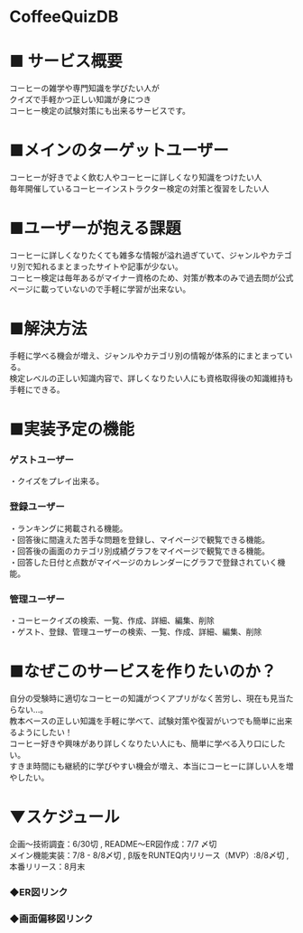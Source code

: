 # CoffeeQuizDB　　

# ■ サービス概要　　

コーヒーの雑学や専門知識を学びたい人が  
クイズで手軽かつ正しい知識が身につき  
コーヒー検定の試験対策にも出来るサービスです。  

# ■メインのターゲットユーザー  

コーヒーが好きでよく飲む人やコーヒーに詳しくなり知識をつけたい人  
毎年開催しているコーヒーインストラクター検定の対策と復習をしたい人  

# ■ユーザーが抱える課題  

コーヒーに詳しくなりたくても雑多な情報が溢れ過ぎていて、ジャンルやカテゴリ別で知れるまとまったサイトや記事が少ない。  
コーヒー検定は毎年あるがマイナー資格のため、対策が教本のみで過去問が公式ページに載っていないので手軽に学習が出来ない。  

# ■解決方法  

手軽に学べる機会が増え、ジャンルやカテゴリ別の情報が体系的にまとまっている。  
検定レベルの正しい知識内容で、詳しくなりたい人にも資格取得後の知識維持も手軽にできる。　　  

# ■実装予定の機能　　  

### ゲストユーザー  

・クイズをプレイ出来る。  

### 登録ユーザー  

・ランキングに掲載される機能。  
・回答後に間違えた苦手な問題を登録し、マイページで観覧できる機能。  
・回答後の画面のカテゴリ別成績グラフをマイページで観覧できる機能。  
・回答した日付と点数がマイページのカレンダーにグラフで登録されていく機能。  

### 管理ユーザー  

・コーヒークイズの検索、一覧、作成、詳細、編集、削除  
・ゲスト、登録、管理ユーザーの検索、一覧、作成、詳細、編集、削除  

# ■なぜこのサービスを作りたいのか？  

自分の受験時に適切なコーヒーの知識がつくアプリがなく苦労し、現在も見当たらない…。  
教本ベースの正しい知識を手軽に学べて、試験対策や復習がいつでも簡単に出来るようにしたい！  
コーヒー好きや興味があり詳しくなりたい人にも、簡単に学べる入り口にしたい。  
すきま時間にも継続的に学びやすい機会が増え、本当にコーヒーに詳しい人を増やしたい。  

# ▼スケジュール  

企画〜技術調査：6/30切 , README〜ER図作成：7/7 〆切  
メイン機能実装：7/8 - 8/8〆切 , β版をRUNTEQ内リリース（MVP）:8/8〆切 , 本番リリース：8月末  

### ◆ER図リンク  

### ◆画面偏移図リンク  
